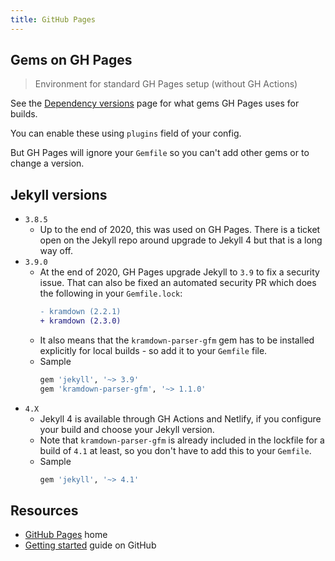 ```yaml
---
title: GitHub Pages
---
```


## Gems on GH Pages
> Environment for standard GH Pages setup (without GH Actions)

See the [Dependency versions](https://pages.github.com/versions/) page for what gems GH Pages uses for builds.

You can enable these using `plugins` field of your config.

But GH Pages will ignore your `Gemfile` so you can't add other gems or to change a version.


## Jekyll versions

- `3.8.5` 
    - Up to the end of 2020, this was used on GH Pages. There is a ticket open on the Jekyll repo around upgrade to Jekyll 4 but that is a long way off.
- `3.9.0` 
    - At the end of 2020, GH Pages upgrade Jekyll to `3.9` to fix a security issue. That can also be fixed an automated security PR which does the following in your `Gemfile.lock`:
        ```diff
        - kramdown (2.2.1)
        + kramdown (2.3.0)
        ```
    - It also means that the `kramdown-parser-gfm` gem has to be installed explicitly for local builds - so add it to your `Gemfile` file.
    - Sample
        ```ruby
        gem 'jekyll', '~> 3.9'
        gem 'kramdown-parser-gfm', '~> 1.1.0'
        ```
- `4.X` 
    - Jekyll 4 is available through GH Actions and Netlify, if you configure your build and choose your Jekyll version. 
    - Note that `kramdown-parser-gfm` is already included in the lockfile for a build of `4.1` at least, so you don't have to add this to your `Gemfile`. 
    - Sample
        ```ruby
        gem 'jekyll', '~> 4.1'
        ```

## Resources

- [GitHub Pages](https://pages.github.com/) home
- [Getting started](https://guides.github.com/features/pages/) guide on GitHub
